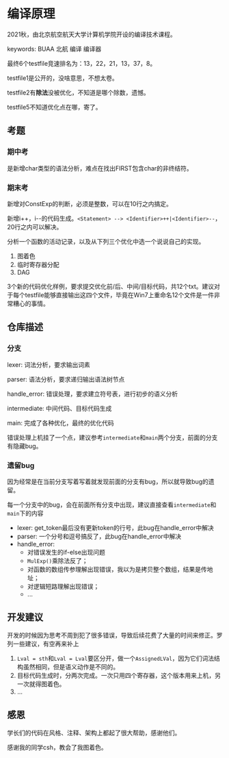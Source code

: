 # 编译原理

2021秋，由北京航空航天大学计算机学院开设的编译技术课程。

keywords: BUAA 北航 编译 编译器

最终6个testfile竞速排名为：13，22，21，13，37，8。

testfile1是公开的，没啥意思，不想太卷。

testfile2有**除法**没被优化，不知道是哪个除数，遗憾。

testfile5不知道优化点在哪，寄了。

## 考题

### 期中考

是新增char类型的语法分析，难点在找出FIRST包含char的非终结符。

### 期末考

新增对ConstExp的判断，必须是整数，可以在10行之内搞定。

新增i++，i--的代码生成。`<Statement> --> <Identifier>++|<Identifier>--`，20行之内可以解决。

分析一个函数的活动记录，以及从下列三个优化中选一个说说自己的实现。

1. 图着色
2. 临时寄存器分配
3. DAG

3个新的代码优化样例，要求提交优化前/后、中间/目标代码，共12个txt。建议对于每个testfile能够直接输出这四个文件，毕竟在Win7上重命名12个文件是一件非常糟心的事情。

## 仓库描述

### 分支

lexer: 词法分析，要求输出词素

parser: 语法分析，要求递归输出语法树节点

handle_error: 错误处理，要求建立符号表，进行初步的语义分析

intermediate: 中间代码、目标代码生成

main: 完成了各种优化，最终的优化代码

错误处理上机挂了一个点，建议参考`intermediate`和`main`两个分支，前面的分支有隐藏bug。

### 遗留bug

因为经常是在当前分支写着写着就发现前面的分支有bug，所以就导致bug的遗留。

每一个分支中的bug，会在前面所有分支中出现，建议直接查看`intermediate`和`main`下的内容

  + lexer: get_token最后没有更新token的行号，此bug在handle_error中解决
  + parser: 一个分号和逗号搞反了，此bug在handle_error中解决
  + handle_error: 
    + 对错误发生的if-else出现问题
    + `MulExp()`乘除法反了；
    + 对函数的数组传参理解出现错误，我以为是拷贝整个数组，结果是传地址；
    + 对逻辑短路理解出现错误；
    + ...


## 开发建议

开发的时候因为思考不周到犯了很多错误，导致后续花费了大量的时间来修正。罗列一些建议，有空再来补上

1. `Lval = sth`和`Lval = Lval`要区分开，做一个`AssignedLVal`，因为它们词法结构虽然相同，但是语义动作是不同的。
2. 目标代码生成时，分两次完成。一次只用四个寄存器，这个版本用来上机，另一次就得图着色。
3. ...

## 感恩

学长们的代码在风格、注释、架构上都起了很大帮助，感谢他们。

感谢我的同学csh，教会了我图着色。
